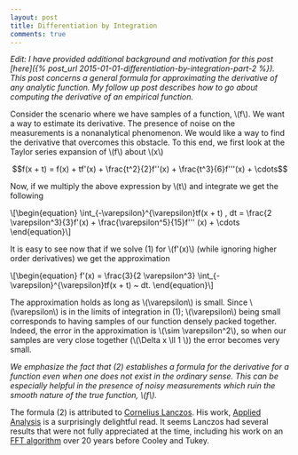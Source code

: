 ```yaml
---
layout: post
title: Differentiation by Integration
comments: true
---
```

*Edit: I have provided additional background and motivation for this post [here]({% post_url 2015-01-01-differentiation-by-integration-part-2 %}). This post concerns a general formula for approximating the derivative of any analytic function. My follow up post describes how to go about computing the derivative of an empirical function.*

Consider the scenario where we have samples of a function, \\(f\\). We want a way to estimate its derivative. The presence of noise on the measurements is a nonanalytical phenomenon. We would like a way to find the derivative that overcomes this obstacle. To this end, we first look at the Taylor series expansion of \\(f\\) about \\(x\\)

$$f(x + t) = f(x) + tf'(x) + \frac{t^2}{2}f''(x) + \frac{t^3}{6}f'''(x) + \cdots$$

Now, if we multiply the above expression by \\(t\\) and integrate we get the following

\\[\begin{equation}
\int_{-\varepsilon}^{\varepsilon}tf(x + t)  \, dt = \frac{2 \varepsilon^3}{3}f'(x) + \frac{\varepsilon^5}{15}f''' (x) + \cdots 
\end{equation}\\]

It is easy to see now that if we solve (1) for \\(f'(x)\\) (while ignoring higher order derivatives) we get the approximation

\\[\begin{equation}
f'(x) = \frac{3}{2 \varepsilon^3} \int_{-\varepsilon}^{\varepsilon}tf(x + t)  ~ dt. 
\end{equation}\\]

The approximation holds as long as \\(\varepsilon\\) is small. Since \\(\varepsilon\\) is in the limits of integration in (1); \\(\varepsilon\\) being small corresponds to having samples of our function densely packed together. Indeed, the error in the approximation is \\(\sim \varepsilon^2\\), so when our samples are very close together (\\(\Delta x \ll 1 \\)) the error becomes very small.

*We emphasize the fact that (2) establishes a formula for the derivative for a function even when one does not exist in the ordinary sense. This can be especially helpful in the presence of noisy measurements which ruin the smooth nature of the true function, \\(f\\).*

The formula (2) is attributed to [Cornelius Lanczos](http://en.wikipedia.org/wiki/Cornelius_Lanczos). His work, [Applied Analysis](http://www.amazon.com/Applied-Analysis-Dover-Books-Mathematics/dp/048665656X) is a surprisingly delightful read. It seems Lanczos had several results that were not fully appreciated at the time, including his work on an [FFT algorithm](http://en.wikipedia.org/wiki/Cooley%E2%80%93Tukey_FFT_algorithm#cite_ref-7) over 20 years before Cooley and Tukey.